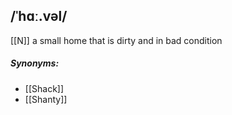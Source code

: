 ## /ˈhɑː.vəl/ 
[[N]]
a small home that is dirty and in bad condition

##### Synonyms:
- [[Shack]]
- [[Shanty]]

